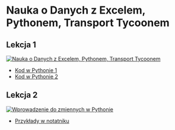 # Nauka o Danych z Excelem, Pythonem, Transport Tycoonem

## Lekcja 1 

[![Nauka o Danych z Excelem, Pythonem, Transport Tycoonem](https://img.youtube.com/vi/wpI6xGq13NU/0.jpg)](https://www.youtube.com/watch?v=wpI6xGq13NU)

* [Kod w Pythonie 1](01_1.py)
* [Kod w Pythonie 2](01_2.py)

## Lekcja 2 

[![Wprowadzenie do zmiennych w Pythonie](https://img.youtube.com/vi/3t99AMlHxA0/0.jpg)](https://www.youtube.com/watch?v=3t99AMlHxA0)

* [Przykłady w notatniku](02_1.ipynb)